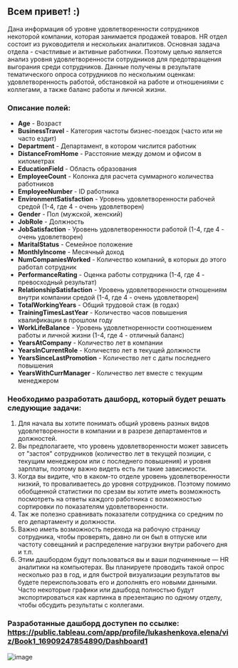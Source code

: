 ## **Всем привет! :)**

Дана информация об уровне удовлетворенности сотрудников некоторой компании, которая занимается продажей товаров. HR отдел состоит из руководителя и нескольких аналитиков. Основная задача отдела -  счастливые и активные работники. Поэтому целью является анализ уровня удовлетворенности сотрудников для предотвращения выгорания среди сотрудников.
Данные получены в результате тематического опроса сотрудников по нескольким оценкам: удовлетворенность работой, обстановкой на работе и отношениями с коллегами, а также баланс работы и личной жизни.

### Описание полей:
* **Age** - Возраст
* **BusinessTravel** - Категория частоты бизнес-поездок (часто или не часто ездит)
* **Department** - Департамент, в котором числится работник
* **DistanceFromHome** - Расстояние между домом и офисом в километрах
* **EducationField** - Область образования
* **EmployeeCount** - Колонка для расчета суммарного количества работников
* **EmployeeNumber** - ID работника
* **EnvironmentSatisfaction** - Уровень удовлетворенности рабочей средой (1-4, где 4 - очень удовлетворен)
* **Gender** - Пол (мужской, женский)
* **JobRole** - Должность
* **JobSatisfaction** - Уровень удовлетворенности работой (1-4, где 4 - очень удовлетворен)
* **MaritalStatus** - Семейное положение
* **MonthlyIncome** - Месячный доход
* **NumCompaniesWorked** - Количество компаний, в которых до этого работал сотрудник
* **PerformanceRating** - Оценка работы сотрудника (1-4, где 4 - превосходный результат)
* **RelationshipSatisfaction** - Уровень удовлетворенности отношениям внутри компании средой (1-4, где 4 - очень удовлетворен)
* **TotalWorkingYears** - Общий трудовой стаж (в годах)
* **TrainingTimesLastYear** - Количество часов повышения квалификации в прошлом году
* **WorkLifeBalance** - Уровень удовлетноренности соотношением работы и личной жизни (1-4, где 4 - отличный баланс)
* **YearsAtCompany** - Количество лет в компании
* **YearsInCurrentRole** - Количество лет в текущей должности
* **YearsSinceLastPromotion** - Количество лет с даты последнего повышения
* **YearsWithCurrManager** - Количество лет вместе с текущим менеджером

### Необходимо разработать дашборд, который будет решать следующие задачи:
1. Для начала вы хотите понимать общий уровень разных видов удовлетворенности в компании и в разрезе департаментов и должностей.
2. Вы предполагаете, что уровень удовлетворенности может зависеть от "застоя" сотрудников (количество лет в текущей позиции, с текущим менеджером или с последнего повышения) и уровня зарплаты, поэтому важно видеть есть ли такие зависимости.
3. Когда вы видите, что в каком-то отделе уровень удовлетворенности низкий, то проваливаетесь до уровня сотрудников. Поэтому помимо обобщенной статистики по срезам вы хотите иметь возможность посмотреть на ответы каждого работника с возможностью сортировки по показателям удовлетворенности.
4. Так же полезно сравнивать показатели сотрудника со средним по его департаменту и должности.
5. Важно иметь возможность перехода на рабочую страницу сотрудника, чтобы проверять, давно ли он был в отпуске или частоту совещаний и распределение нагрузки внутри рабочего дня и т.п.
6. Этим дашбордом будут пользоваться вы и ваши подчиненные — HR аналитики на компьютерах. Вы планируете проводить такой опрос несколько раз в год, и для быстрой визуализации результатов вы будете переиспользовать его и дополнять его новыми данными. Часто некоторые графики или дашборд полностью будут экспортироваться как картинка в презентацию по одному отделу, чтобы обсудить результаты с коллегами. 

### Разработанные дашборд доступен по ссылке: https://public.tableau.com/app/profile/lukashenkova.elena/viz/Book1_16909247854890/Dashboard1
![image](https://github.com/S1lencena/Tableau_dashboard_satisfaction/assets/140109674/c0b145a8-2bc5-48c0-9af6-009e8100e1bc)





